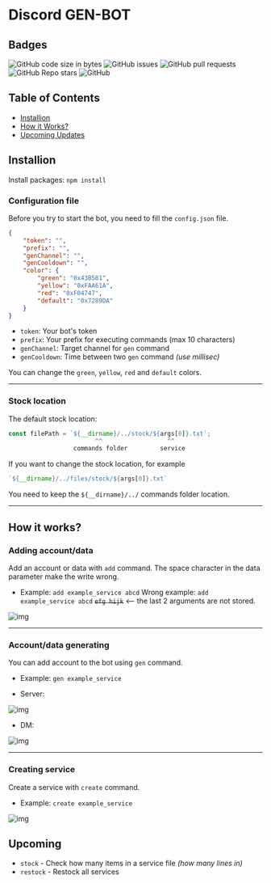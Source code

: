 # Discord GEN-BOT

## Badges
![GitHub code size in bytes](https://img.shields.io/github/languages/code-size/blazsmaster/discord-gen-bot?style=for-the-badge)
![GitHub issues](https://img.shields.io/github/issues/blazsmaster/discord-gen-bot?style=for-the-badge)
![GitHub pull requests](https://img.shields.io/github/issues-pr/blazsmaster/discord-gen-bot?style=for-the-badge)
![GitHub Repo stars](https://img.shields.io/github/stars/blazsmaster/discord-gen-bot?style=for-the-badge)
![GitHub](https://img.shields.io/github/license/blazsmaster/discord-gen-bot?style=for-the-badge)


## Table of Contents
- [Installion](#installion)
- [How it Works?](#works?)
- [Upcoming Updates](#upcoming)

## Installion
Install packages: `npm install`

### Configuration file
Before you try to start the bot, you need to fill the `config.json` file.
```json
{
    "token": "",
    "prefix": "",
    "genChannel": "",
    "genCooldown": "",
    "color": {
        "green": "0x43B581",
        "yellow": "0xFAA61A",
        "red": "0xF04747",
        "default": "0x7289DA"
    }
}
```
- `token`: Your bot's token
- `prefix`: Your prefix for executing commands (max 10 characters)
- `genChannel`: Target channel for `gen` command
- `genCooldown`: Time between two `gen` command *(use millisec)*

You can change the `green`, `yellow`, `red` and `default` colors.

---

### Stock location
The default stock location: 
```js
const filePath = `${__dirname}/../stock/${args[0]}.txt`;
                        ^^                  ^^
                  commands folder         service
```
If you want to change the stock location, for example 
```js
`${__dirname}/../files/stock/${args[0]}.txt`
```
You need to keep the `${__dirname}/../` commands folder location.

---

## How it works?

### Adding account/data
Add an account or data with `add` command. The space character in the data parameter make the write wrong.
- Example: `add example_service abcd`
Wrong example: `add example_service abcd` ~~`efg hijk`~~ <-- the last 2 arguments are not stored.

![img](https://media.discordapp.net/attachments/823618296272257024/823618331881504798/unknown.png)

---

### Account/data generating
You can add account to the bot using `gen` command.
- Example: `gen example_service`

- Server:

![img](https://media.discordapp.net/attachments/823618296272257024/823618340198940812/unknown.png)

- DM:

![img](https://media.discordapp.net/attachments/823618296272257024/823618347966005349/unknown.png)

---

### Creating service
Create a service with `create` command.
- Example: `create example_service`

![img](https://media.discordapp.net/attachments/823618296272257024/823618323047907358/unknown.png)

## Upcoming

- `stock` - Check how many items in a service file *(how many lines in)*
- `restock` - Restock all services

